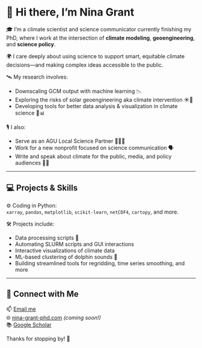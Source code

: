 # 👋 Hi there, I’m Nina Grant

🎓 I’m a climate scientist and science communicator currently finishing my PhD, where I work at the intersection of **climate modeling**, **geoengineering**, and **science policy**.

🌍 I care deeply about using science to support smart, equitable climate decisions—and making complex ideas accessible to the public.

🛰️ My research involves:
- Downscaling GCM output with machine learning 📉
- Exploring the risks of solar geoengineering aka climate intervention ☀️🛑
- Developing tools for better data analysis & visualization in climate science 🔬📊

🎙️ I also:
- Serve as an AGU Local Science Partner 👩‍🔬🤝
- Work for a new nonprofit focused on science communication 🗣️
- Write and speak about climate for the public, media, and policy audiences 📰🎤

---

## 💻 Projects & Skills

⚙️ Coding in Python:  
`xarray`, `pandas`, `matplotlib`, `scikit-learn`, `netCDF4`, `cartopy`, and more.

🛠️ Projects include:
- Data processing scripts 🧮
- Automating SLURM scripts and GUI interactions
- Interactive visualizations of climate data
- ML-based clustering of dolphin sounds 🐬
- Building streamlined tools for regridding, time series smoothing, and more

---

## 🔗 Connect with Me

📫 [Email me](mailto:ninagrant440@gmail.com)  
🌐 [nina-grant-phd.com](https://nina-grant-phd.com) *(coming soon!)*   
📚 [Google Scholar]([https://scholar.google.com](https://scholar.google.it/citations?user=Ja6cgUwAAAAJ&hl=en))

Thanks for stopping by! 🚀
